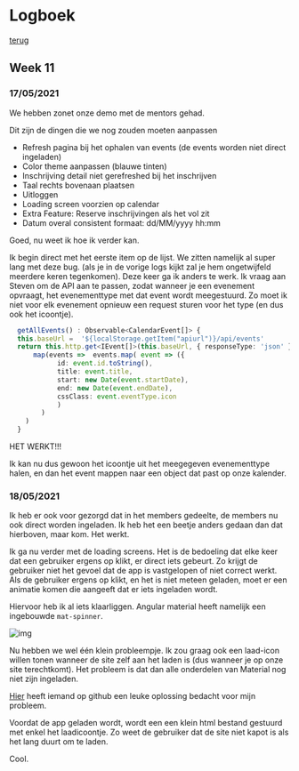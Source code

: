 # Logboek
[terug](https://martijnmeeldijk.github.io/stage/)





## Week 11

### 17/05/2021

We hebben zonet onze demo met de mentors gehad.

Dit zijn de dingen die we nog zouden moeten aanpassen

- Refresh pagina bij het ophalen van events (de events worden niet direct ingeladen)
- Color theme aanpassen (blauwe tinten)
- Inschrijving detail niet gerefreshed bij het inschrijven
- Taal rechts bovenaan plaatsen
- Uitloggen 
- Loading screen voorzien op calendar
- Extra Feature: Reserve inschrijvingen als het vol zit
- Datum overal consistent formaat: dd/MM/yyyy hh:mm

Goed, nu weet ik hoe ik verder kan.

Ik begin direct met het eerste item op de lijst. We zitten namelijk al super lang met deze bug. (als je in de vorige logs kijkt zal je hem ongetwijfeld meerdere keren tegenkomen). Deze keer ga ik anders te werk. Ik vraag aan Steven om de API aan te passen, zodat wanneer je een evenement opvraagt, het evenementtype met dat event wordt meegestuurd. Zo moet ik niet voor elk evenement opnieuw een request sturen voor het type (en dus ook het icoontje).



```typescript
  getAllEvents() : Observable<CalendarEvent[]> {
  this.baseUrl =  '${localStorage.getItem("apiurl")}/api/events'
  return this.http.get<IEvent[]>(this.baseUrl, { responseType: 'json' }).pipe(
      map(events =>  events.map( event => ({
            id: event.id.toString(),
            title: event.title,
            start: new Date(event.startDate),
            end: new Date(event.endDate),
            cssClass: event.eventType.icon
            )
      	)
    )
  }
```

HET WERKT!!!

Ik kan nu dus gewoon het icoontje uit het meegegeven evenementtype halen, en dan het event mappen naar een object dat past op onze kalender.

### 18/05/2021

Ik heb er ook voor gezorgd dat in het members gedeelte, de members nu ook direct worden ingeladen. Ik heb het een beetje anders gedaan dan dat hierboven, maar kom. Het werkt. 

Ik ga nu verder met de loading screens. Het is de bedoeling dat elke keer dat een gebruiker ergens op klikt, er direct iets gebeurt. Zo krijgt de gebruiker niet het gevoel dat de app is vastgelopen of niet correct werkt. Als de gebruiker ergens op klikt, en het is niet meteen geladen, moet er een animatie komen die aangeeft dat er iets ingeladen wordt.

Hiervoor heb ik al iets klaarliggen. Angular material heeft namelijk een ingebouwde `mat-spinner`.

![img](https://user-images.githubusercontent.com/1763537/33982492-055a507a-e0b1-11e7-9ad6-fc026d0ab8bc.gif)

Nu hebben we wel één klein probleempje. Ik zou graag ook een laad-icon willen tonen wanneer de site zelf aan het laden is (dus wanneer je op onze site terechtkomt). Het probleem is dat dan alle onderdelen van Material nog niet zijn ingeladen. 

[Hier](https://gist.github.com/DanRibbens/00dc9e971b0df9f58c3726885a2a59aa#file-index-html) heeft iemand op github een leuke oplossing bedacht voor mijn probleem.

Voordat de app geladen wordt, wordt een een klein html bestand gestuurd met enkel het laadicoontje. Zo weet de gebruiker dat de site niet kapot is als het lang duurt om te laden.

Cool. 